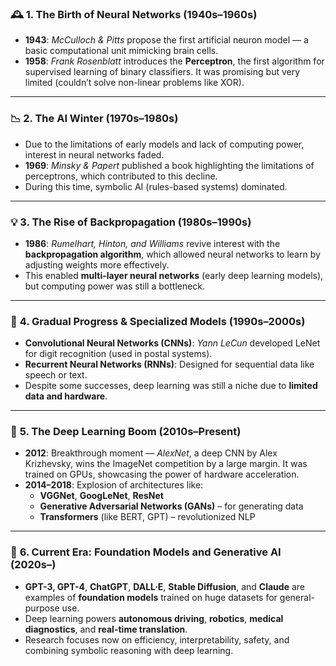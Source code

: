 ### 🕰️ **1. The Birth of Neural Networks (1940s–1960s)**  
- **1943**: *McCulloch & Pitts* propose the first artificial neuron model — a basic computational unit mimicking brain cells.
- **1958**: *Frank Rosenblatt* introduces the **Perceptron**, the first algorithm for supervised learning of binary classifiers. It was promising but very limited (couldn’t solve non-linear problems like XOR).

---

### 📉 **2. The AI Winter (1970s–1980s)**  
- Due to the limitations of early models and lack of computing power, interest in neural networks faded.
- **1969**: *Minsky & Papert* published a book highlighting the limitations of perceptrons, which contributed to this decline.
- During this time, symbolic AI (rules-based systems) dominated.

---

### 💡 **3. The Rise of Backpropagation (1980s–1990s)**  
- **1986**: *Rumelhart, Hinton, and Williams* revive interest with the **backpropagation algorithm**, which allowed neural networks to learn by adjusting weights more effectively.
- This enabled **multi-layer neural networks** (early deep learning models), but computing power was still a bottleneck.

---

### 🔬 **4. Gradual Progress & Specialized Models (1990s–2000s)**  
- **Convolutional Neural Networks (CNNs)**: *Yann LeCun* developed LeNet for digit recognition (used in postal systems).
- **Recurrent Neural Networks (RNNs)**: Designed for sequential data like speech or text.
- Despite some successes, deep learning was still a niche due to **limited data and hardware**.

---

### 🚀 **5. The Deep Learning Boom (2010s–Present)**  
- **2012**: Breakthrough moment — *AlexNet*, a deep CNN by Alex Krizhevsky, wins the ImageNet competition by a large margin. It was trained on GPUs, showcasing the power of hardware acceleration.
- **2014–2018**: Explosion of architectures like:
  - **VGGNet**, **GoogLeNet**, **ResNet**
  - **Generative Adversarial Networks (GANs)** – for generating data
  - **Transformers** (like BERT, GPT) – revolutionized NLP

---

### 🤖 **6. Current Era: Foundation Models and Generative AI (2020s–)**  
- **GPT-3, GPT-4**, **ChatGPT**, **DALL·E**, **Stable Diffusion**, and **Claude** are examples of **foundation models** trained on huge datasets for general-purpose use.
- Deep learning powers **autonomous driving**, **robotics**, **medical diagnostics**, and **real-time translation**.
- Research focuses now on efficiency, interpretability, safety, and combining symbolic reasoning with deep learning.
